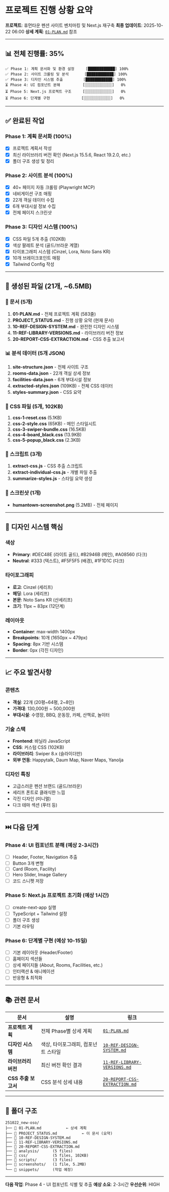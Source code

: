 # 프로젝트 진행 상황 요약

**프로젝트**: 휴먼타운 펜션 사이트 벤치마킹 및 Next.js 재구축
**최종 업데이트**: 2025-10-22 06:00
**상세 계획**: [`01-PLAN.md`](./01-PLAN.md) 참조

---

## 📊 전체 진행률: **35%**

```
✅ Phase 1: 계획 문서화 및 환경 설정     [████████████] 100%
✅ Phase 2: 사이트 크롤링 및 분석       [████████████] 100%
✅ Phase 3: 디자인 시스템 추출         [████████████] 100%
⏳ Phase 4: UI 컴포넌트 분해          [░░░░░░░░░░░░]   0%
⏳ Phase 5: Next.js 프로젝트 구조     [░░░░░░░░░░░░]   0%
⏳ Phase 6: 단계별 구현              [░░░░░░░░░░░░]   0%
```

---

## ✅ 완료된 작업

### Phase 1: 계획 문서화 (100%)
- [x] 프로젝트 계획서 작성
- [x] 최신 라이브러리 버전 확인 (Next.js 15.5.6, React 19.2.0, etc.)
- [x] 폴더 구조 생성 및 정리

### Phase 2: 사이트 분석 (100%)
- [x] 40+ 페이지 자동 크롤링 (Playwright MCP)
- [x] 네비게이션 구조 매핑
- [x] 22개 객실 데이터 수집
- [x] 6개 부대시설 정보 수집
- [x] 전체 페이지 스크린샷

### Phase 3: 디자인 시스템 (100%)
- [x] CSS 파일 5개 추출 (102KB)
- [x] 색상 팔레트 분석 (골드/브라운 계열)
- [x] 타이포그래피 시스템 (Cinzel, Lora, Noto Sans KR)
- [x] 10개 브레이크포인트 매핑
- [x] Tailwind Config 작성

---

## 📁 생성된 파일 (21개, ~6.5MB)

### 📄 문서 (5개)
1. **01-PLAN.md** - 전체 프로젝트 계획 (583줄)
2. **PROJECT_STATUS.md** - 진행 상황 요약 (현재 문서)
3. **10-REF-DESIGN-SYSTEM.md** - 완전한 디자인 시스템
4. **11-REF-LIBRARY-VERSIONS.md** - 라이브러리 버전 정보
5. **20-REPORT-CSS-EXTRACTION.md** - CSS 추출 보고서

### 📊 분석 데이터 (5개 JSON)
1. **site-structure.json** - 전체 사이트 구조
2. **rooms-data.json** - 22개 객실 상세 정보
3. **facilities-data.json** - 6개 부대시설 정보
4. **extracted-styles.json** (109KB) - 전체 CSS 데이터
5. **styles-summary.json** - CSS 요약

### 🎨 CSS 파일 (5개, 102KB)
1. **css-1-reset.css** (5.1KB)
2. **css-2-style.css** (65KB) - 메인 스타일시트
3. **css-3-swiper-bundle.css** (16.5KB)
4. **css-4-board_black.css** (13.9KB)
5. **css-5-popup_black.css** (2.3KB)

### 🔧 스크립트 (3개)
1. **extract-css.js** - CSS 추출 스크립트
2. **extract-individual-css.js** - 개별 파일 추출
3. **summarize-styles.js** - 스타일 요약 생성

### 📸 스크린샷 (1개)
- **humantown-screenshot.png** (5.2MB) - 전체 페이지

---

## 🎨 디자인 시스템 핵심

### 색상
- **Primary**: #DEC48E (라이트 골드), #B2946B (메인), #A08560 (다크)
- **Neutral**: #333 (텍스트), #F5F5F5 (배경), #1F1D1C (다크)

### 타이포그래피
- **로고**: Cinzel (세리프)
- **헤딩**: Lora (세리프)
- **본문**: Noto Sans KR (산세리프)
- **크기**: 11px ~ 83px (12단계)

### 레이아웃
- **Container**: max-width 1400px
- **Breakpoints**: 10개 (1650px ~ 479px)
- **Spacing**: 8px 기반 시스템
- **Border**: 0px (각진 디자인)

---

## 📈 주요 발견사항

### 콘텐츠
- **객실**: 22개 (20평~64평, 2~8인)
- **가격대**: 130,000원 ~ 500,000원
- **부대시설**: 수영장, BBQ, 운동장, 카페, 산책로, 놀이터

### 기술 스택
- **Frontend**: 바닐라 JavaScript
- **CSS**: 커스텀 CSS (102KB)
- **라이브러리**: Swiper 8.x (슬라이더만)
- **외부 연동**: Happytalk, Daum Map, Naver Maps, Yanolja

### 디자인 특징
- 고급스러운 펜션 브랜드 (골드/브라운)
- 세리프 폰트로 클래식한 느낌
- 각진 디자인 (미니멀)
- 다크 테마 섹션 (푸터 등)

---

## ⏭️ 다음 단계

### Phase 4: UI 컴포넌트 분해 (예상 2-3시간)
- [ ] Header, Footer, Navigation 추출
- [ ] Button 3개 변형
- [ ] Card (Room, Facility)
- [ ] Hero Slider, Image Gallery
- [ ] 코드 스니펫 저장

### Phase 5: Next.js 프로젝트 초기화 (예상 1시간)
- [ ] create-next-app 실행
- [ ] TypeScript + Tailwind 설정
- [ ] 폴더 구조 생성
- [ ] 기본 라우팅

### Phase 6: 단계별 구현 (예상 10-15일)
- [ ] 기본 레이아웃 (Header/Footer)
- [ ] 홈페이지 섹션들
- [ ] 상세 페이지들 (About, Rooms, Facilities, etc.)
- [ ] 인터랙션 & 애니메이션
- [ ] 반응형 & 최적화

---

## 📚 관련 문서

| 문서 | 설명 | 링크 |
|------|------|------|
| **프로젝트 계획** | 전체 Phase별 상세 계획 | [`01-PLAN.md`](./01-PLAN.md) |
| **디자인 시스템** | 색상, 타이포그래피, 컴포넌트 스타일 | [`10-REF-DESIGN-SYSTEM.md`](./10-REF-DESIGN-SYSTEM.md) |
| **라이브러리 버전** | 최신 버전 확인 결과 | [`11-REF-LIBRARY-VERSIONS.md`](./11-REF-LIBRARY-VERSIONS.md) |
| **CSS 추출 보고서** | CSS 분석 상세 내용 | [`20-REPORT-CSS-EXTRACTION.md`](./20-REPORT-CSS-EXTRACTION.md) |

---

## 📂 폴더 구조

```
251022_new-oso/
├── 📄 01-PLAN.md           ← 상세 계획
├── 📄 PROJECT_STATUS.md           ← 이 문서 (요약)
├── 📄 10-REF-DESIGN-SYSTEM.md
├── 📄 11-REF-LIBRARY-VERSIONS.md
├── 📄 20-REPORT-CSS-EXTRACTION.md
├── 📁 analysis/      (5 files)
├── 📁 css/           (5 files, 102KB)
├── 📁 scripts/       (3 files)
├── 📁 screenshots/   (1 file, 5.2MB)
└── 📁 snippets/      (작업 예정)
```

---

**다음 작업**: Phase 4 - UI 컴포넌트 식별 및 추출
**예상 소요**: 2-3시간
**우선순위**: HIGH
